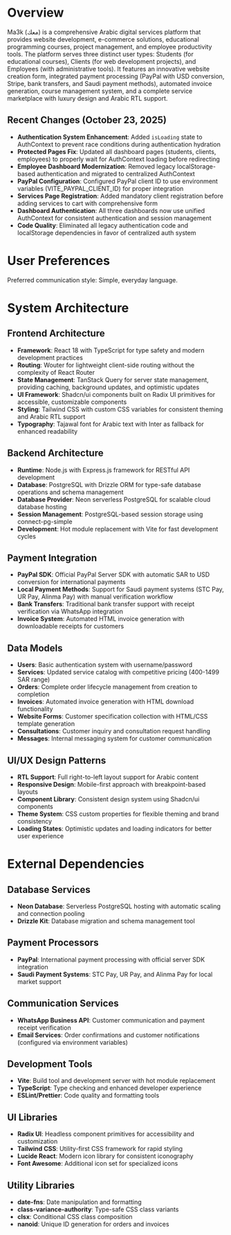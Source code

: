# Overview

Ma3k (معك) is a comprehensive Arabic digital services platform that provides website development, e-commerce solutions, educational programming courses, project management, and employee productivity tools. The platform serves three distinct user types: Students (for educational courses), Clients (for web development projects), and Employees (with administrative tools). It features an innovative website creation form, integrated payment processing (PayPal with USD conversion, Stripe, bank transfers, and Saudi payment methods), automated invoice generation, course management system, and a complete service marketplace with luxury design and Arabic RTL support.

## Recent Changes (October 23, 2025)
- **Authentication System Enhancement**: Added `isLoading` state to AuthContext to prevent race conditions during authentication hydration
- **Protected Pages Fix**: Updated all dashboard pages (students, clients, employees) to properly wait for AuthContext loading before redirecting
- **Employee Dashboard Modernization**: Removed legacy localStorage-based authentication and migrated to centralized AuthContext
- **PayPal Configuration**: Configured PayPal client ID to use environment variables (VITE_PAYPAL_CLIENT_ID) for proper integration
- **Services Page Registration**: Added mandatory client registration before adding services to cart with comprehensive form
- **Dashboard Authentication**: All three dashboards now use unified AuthContext for consistent authentication and session management
- **Code Quality**: Eliminated all legacy authentication code and localStorage dependencies in favor of centralized auth system

# User Preferences

Preferred communication style: Simple, everyday language.

# System Architecture

## Frontend Architecture
- **Framework**: React 18 with TypeScript for type safety and modern development practices
- **Routing**: Wouter for lightweight client-side routing without the complexity of React Router
- **State Management**: TanStack Query for server state management, providing caching, background updates, and optimistic updates
- **UI Framework**: Shadcn/ui components built on Radix UI primitives for accessible, customizable components
- **Styling**: Tailwind CSS with custom CSS variables for consistent theming and Arabic RTL support
- **Typography**: Tajawal font for Arabic text with Inter as fallback for enhanced readability

## Backend Architecture
- **Runtime**: Node.js with Express.js framework for RESTful API development
- **Database**: PostgreSQL with Drizzle ORM for type-safe database operations and schema management
- **Database Provider**: Neon serverless PostgreSQL for scalable cloud database hosting
- **Session Management**: PostgreSQL-based session storage using connect-pg-simple
- **Development**: Hot module replacement with Vite for fast development cycles

## Payment Integration
- **PayPal SDK**: Official PayPal Server SDK with automatic SAR to USD conversion for international payments
- **Local Payment Methods**: Support for Saudi payment systems (STC Pay, UR Pay, Alinma Pay) with manual verification workflow
- **Bank Transfers**: Traditional bank transfer support with receipt verification via WhatsApp integration
- **Invoice System**: Automated HTML invoice generation with downloadable receipts for customers

## Data Models
- **Users**: Basic authentication system with username/password
- **Services**: Updated service catalog with competitive pricing (400-1499 SAR range)
- **Orders**: Complete order lifecycle management from creation to completion
- **Invoices**: Automated invoice generation with HTML download functionality
- **Website Forms**: Customer specification collection with HTML/CSS template generation
- **Consultations**: Customer inquiry and consultation request handling
- **Messages**: Internal messaging system for customer communication

## UI/UX Design Patterns
- **RTL Support**: Full right-to-left layout support for Arabic content
- **Responsive Design**: Mobile-first approach with breakpoint-based layouts
- **Component Library**: Consistent design system using Shadcn/ui components
- **Theme System**: CSS custom properties for flexible theming and brand consistency
- **Loading States**: Optimistic updates and loading indicators for better user experience

# External Dependencies

## Database Services
- **Neon Database**: Serverless PostgreSQL hosting with automatic scaling and connection pooling
- **Drizzle Kit**: Database migration and schema management tool

## Payment Processors
- **PayPal**: International payment processing with official server SDK integration
- **Saudi Payment Systems**: STC Pay, UR Pay, and Alinma Pay for local market support

## Communication Services
- **WhatsApp Business API**: Customer communication and payment receipt verification
- **Email Services**: Order confirmations and customer notifications (configured via environment variables)

## Development Tools
- **Vite**: Build tool and development server with hot module replacement
- **TypeScript**: Type checking and enhanced developer experience
- **ESLint/Prettier**: Code quality and formatting tools

## UI Libraries
- **Radix UI**: Headless component primitives for accessibility and customization
- **Tailwind CSS**: Utility-first CSS framework for rapid styling
- **Lucide React**: Modern icon library for consistent iconography
- **Font Awesome**: Additional icon set for specialized icons

## Utility Libraries
- **date-fns**: Date manipulation and formatting
- **class-variance-authority**: Type-safe CSS class variants
- **clsx**: Conditional CSS class composition
- **nanoid**: Unique ID generation for orders and invoices